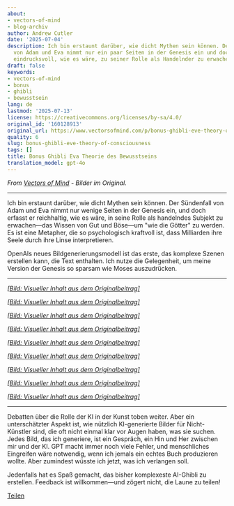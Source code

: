 ```yaml
---
about:
- vectors-of-mind
- blog-archiv
author: Andrew Cutler
date: '2025-07-04'
description: Ich bin erstaunt darüber, wie dicht Mythen sein können. Der Sündenfall
  von Adam und Eva nimmt nur ein paar Seiten in der Genesis ein und doch erfasst er
  eindrucksvoll, wie es wäre, zu seiner Rolle als Handelnder zu erwachen—das Wissen...
draft: false
keywords:
- vectors-of-mind
- bonus
- ghibli
- bewusstsein
lang: de
lastmod: '2025-07-13'
license: https://creativecommons.org/licenses/by-sa/4.0/
original_id: '160128913'
original_url: https://www.vectorsofmind.com/p/bonus-ghibli-eve-theory-of-consciousness
quality: 6
slug: bonus-ghibli-eve-theory-of-consciousness
tags: []
title: Bonus Ghibli Eva Theorie des Bewusstseins
translation_model: gpt-4o
---
```


*From [Vectors of Mind](https://www.vectorsofmind.com/p/bonus-ghibli-eve-theory-of-consciousness) - Bilder im Original.*

---

Ich bin erstaunt darüber, wie dicht Mythen sein können. Der Sündenfall von Adam und Eva nimmt nur wenige Seiten in der Genesis ein, und doch erfasst er reichhaltig, wie es wäre, in seine Rolle als handelndes Subjekt zu erwachen—das Wissen von Gut und Böse—um "wie die Götter" zu werden. Es ist eine Metapher, die so psychologisch kraftvoll ist, dass Milliarden ihre Seele durch ihre Linse interpretieren.

OpenAIs neues Bildgenerierungsmodell ist das erste, das komplexe Szenen erstellen kann, die Text enthalten. Ich nutze die Gelegenheit, um meine Version der Genesis so sparsam wie Moses auszudrücken.

* * *

[*[Bild: Visueller Inhalt aus dem Originalbeitrag]*](https://substackcdn.com/image/fetch/$s_!y2Yi!,f_auto,q_auto:good,fl_progressive:steep/https%3A%2F%2Fsubstack-post-media.s3.amazonaws.com%2Fpublic%2Fimages%2F10240443-db9f-4ff1-91d5-2b207ddc498d_1024x1536.png)

[*[Bild: Visueller Inhalt aus dem Originalbeitrag]*](https://substackcdn.com/image/fetch/$s_!xVLb!,f_auto,q_auto:good,fl_progressive:steep/https%3A%2F%2Fsubstack-post-media.s3.amazonaws.com%2Fpublic%2Fimages%2Fc6f93096-6e32-4f37-9771-1a945d98bad1_1024x1536.webp)

[*[Bild: Visueller Inhalt aus dem Originalbeitrag]*](https://substackcdn.com/image/fetch/$s_!o7zQ!,f_auto,q_auto:good,fl_progressive:steep/https%3A%2F%2Fsubstack-post-media.s3.amazonaws.com%2Fpublic%2Fimages%2F0a0d0838-ed0b-499c-ba1e-b3d038623e7b_1024x1536.png)

[*[Bild: Visueller Inhalt aus dem Originalbeitrag]*](https://substackcdn.com/image/fetch/$s_!w0eL!,f_auto,q_auto:good,fl_progressive:steep/https%3A%2F%2Fsubstack-post-media.s3.amazonaws.com%2Fpublic%2Fimages%2F5335633a-4e08-4ee5-a2d0-5d61589f8da8_1024x1536.png)

[*[Bild: Visueller Inhalt aus dem Originalbeitrag]*](https://substackcdn.com/image/fetch/$s_!xul4!,f_auto,q_auto:good,fl_progressive:steep/https%3A%2F%2Fsubstack-post-media.s3.amazonaws.com%2Fpublic%2Fimages%2Fa1f8bede-83b8-41c3-a59d-4037ff58a70e_1024x1536.webp)

[*[Bild: Visueller Inhalt aus dem Originalbeitrag]*](https://substackcdn.com/image/fetch/$s_!NB9o!,f_auto,q_auto:good,fl_progressive:steep/https%3A%2F%2Fsubstack-post-media.s3.amazonaws.com%2Fpublic%2Fimages%2F8df6d2ec-a33c-4420-80e1-60a820ed6106_1024x1536.webp)

[*[Bild: Visueller Inhalt aus dem Originalbeitrag]*](https://substackcdn.com/image/fetch/$s_!3XqZ!,f_auto,q_auto:good,fl_progressive:steep/https%3A%2F%2Fsubstack-post-media.s3.amazonaws.com%2Fpublic%2Fimages%2F7296a31b-d032-4b9c-a5b6-af886769c1df_1024x1536.webp)

[*[Bild: Visueller Inhalt aus dem Originalbeitrag]*](https://substackcdn.com/image/fetch/$s_!bC4j!,f_auto,q_auto:good,fl_progressive:steep/https%3A%2F%2Fsubstack-post-media.s3.amazonaws.com%2Fpublic%2Fimages%2F28640f9a-5d66-4c2b-ac6f-713057d7c4eb_1024x1536.png)

[*[Bild: Visueller Inhalt aus dem Originalbeitrag]*](https://substackcdn.com/image/fetch/$s_!rsp9!,f_auto,q_auto:good,fl_progressive:steep/https%3A%2F%2Fsubstack-post-media.s3.amazonaws.com%2Fpublic%2Fimages%2Fe45066b0-4004-4bbe-814d-043f80d6ee1a_1024x1536.webp)

* * *

Debatten über die Rolle der KI in der Kunst toben weiter. Aber ein unterschätzter Aspekt ist, wie nützlich KI-generierte Bilder für Nicht-Künstler sind, die oft nicht einmal klar vor Augen haben, was sie suchen. Jedes Bild, das ich generiere, ist ein Gespräch, ein Hin und Her zwischen mir und der KI. GPT macht immer noch viele Fehler, und menschliches Eingreifen wäre notwendig, wenn ich jemals ein echtes Buch produzieren wollte. Aber zumindest wüsste ich jetzt, was ich verlangen soll.

Jedenfalls hat es Spaß gemacht, das bisher komplexeste AI-Ghibli zu erstellen. Feedback ist willkommen—und zögert nicht, die Laune zu teilen!

[Teilen](https://www.vectorsofmind.com/p/bonus-ghibli-eve-theory-of-consciousness?action=share)